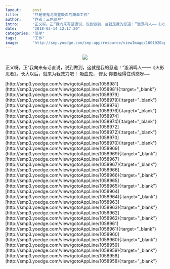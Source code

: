 ```yaml
---
layout:     post
title:      "只是被鬼龙院萱吸血的简单工作"
author:     "作者：三色纲户"
intro:      "正义呀。正“我向来有话直说，说到做到，这就是我的忍道！”漩涡鸣人——《火影忍者》。长大以后，就来为我效力吧！ 吸血鬼， 修女 你要经得住诱惑呀~~"
date:       "2018-02-14 12:17:20"
categories: "简单"
tags:       "工作"
image:      "http://smp.yoedge.com/smp-app/resource/viewImage/1001920appline.png"
---
```

<div style="text-align: center">
<p><img src="http://smp.yoedge.com/smp-app/resource/viewImage/1001920appline.png"/></p>
</div>
<p class="post-meta">
<span>正义呀。正“我向来有话直说，说到做到，这就是我的忍道！”漩涡鸣人——《火影忍者》。长大以后，就来为我效力吧！ 吸血鬼， 修女 你要经得住诱惑呀~~</span>
</p>
[http://smp3.yoedge.com/view/gotoAppLine/1058981](http://smp3.yoedge.com/view/gotoAppLine/1058981){:target="_blank"}
[http://smp3.yoedge.com/view/gotoAppLine/1058979](http://smp3.yoedge.com/view/gotoAppLine/1058979){:target="_blank"}
[http://smp3.yoedge.com/view/gotoAppLine/1058976](http://smp3.yoedge.com/view/gotoAppLine/1058976){:target="_blank"}
[http://smp3.yoedge.com/view/gotoAppLine/1058974](http://smp3.yoedge.com/view/gotoAppLine/1058974){:target="_blank"}
[http://smp3.yoedge.com/view/gotoAppLine/1058972](http://smp3.yoedge.com/view/gotoAppLine/1058972){:target="_blank"}
[http://smp3.yoedge.com/view/gotoAppLine/1058970](http://smp3.yoedge.com/view/gotoAppLine/1058970){:target="_blank"}
[http://smp3.yoedge.com/view/gotoAppLine/1058969](http://smp3.yoedge.com/view/gotoAppLine/1058969){:target="_blank"}
[http://smp3.yoedge.com/view/gotoAppLine/1058967](http://smp3.yoedge.com/view/gotoAppLine/1058967){:target="_blank"}
[http://smp3.yoedge.com/view/gotoAppLine/1058966](http://smp3.yoedge.com/view/gotoAppLine/1058966){:target="_blank"}
[http://smp3.yoedge.com/view/gotoAppLine/1058965](http://smp3.yoedge.com/view/gotoAppLine/1058965){:target="_blank"}
[http://smp3.yoedge.com/view/gotoAppLine/1058964](http://smp3.yoedge.com/view/gotoAppLine/1058964){:target="_blank"}
[http://smp3.yoedge.com/view/gotoAppLine/1058963](http://smp3.yoedge.com/view/gotoAppLine/1058963){:target="_blank"}
[http://smp3.yoedge.com/view/gotoAppLine/1058962](http://smp3.yoedge.com/view/gotoAppLine/1058962){:target="_blank"}
[http://smp3.yoedge.com/view/gotoAppLine/1058961](http://smp3.yoedge.com/view/gotoAppLine/1058961){:target="_blank"}
[http://smp3.yoedge.com/view/gotoAppLine/1058960](http://smp3.yoedge.com/view/gotoAppLine/1058960){:target="_blank"}
[http://smp3.yoedge.com/view/gotoAppLine/1058959](http://smp3.yoedge.com/view/gotoAppLine/1058959){:target="_blank"}
[http://smp3.yoedge.com/view/gotoAppLine/1058958](http://smp3.yoedge.com/view/gotoAppLine/1058958){:target="_blank"}


